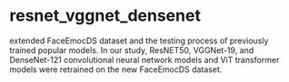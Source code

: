 # resnet_vggnet_densenet
extended FaceEmocDS dataset and the testing process of previously trained popular models. In our study, ResNET50, VGGNet-19, and DenseNet-121 convolutional neural network models and ViT transformer models were retrained on the new FaceEmocDS dataset.

